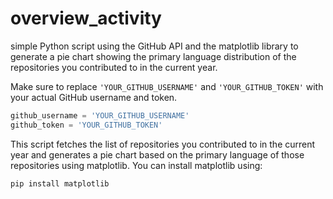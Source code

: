 # overview_activity
simple Python script using the GitHub API and the matplotlib library to generate a pie chart showing the primary language distribution of the repositories you contributed to in the current year.  

Make sure to replace `'YOUR_GITHUB_USERNAME'` and `'YOUR_GITHUB_TOKEN'` with your actual GitHub username and token.  
```python
github_username = 'YOUR_GITHUB_USERNAME'
github_token = 'YOUR_GITHUB_TOKEN'
```

This script fetches the list of repositories you contributed to in the current year and generates a pie chart based on the primary language of those repositories using matplotlib. You can install matplotlib using:
```bash
pip install matplotlib
```
